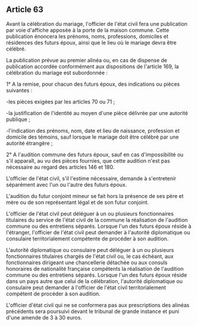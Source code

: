 Article 63
----
Avant la célébration du mariage, l'officier de l'état civil fera une publication
par voie d'affiche apposée à la porte de la maison commune. Cette publication
énoncera les prénoms, noms, professions, domiciles et résidences des futurs
époux, ainsi que le lieu où le mariage devra être célébré.

La publication prévue au premier alinéa ou, en cas de dispense de publication
accordée conformément aux dispositions de l'article 169, la célébration du
mariage est subordonnée :

1° A la remise, pour chacun des futurs époux, des indications ou pièces
suivantes :

-les pièces exigées par les articles 70 ou 71 ;

-la justification de l'identité au moyen d'une pièce délivrée par une autorité
publique ;

-l'indication des prénoms, nom, date et lieu de naissance, profession et
domicile des témoins, sauf lorsque le mariage doit être célébré par une autorité
étrangère ;

2° A l'audition commune des futurs époux, sauf en cas d'impossibilité ou s'il
apparaît, au vu des pièces fournies, que cette audition n'est pas nécessaire au
regard des articles 146 et 180.

L'officier de l'état civil, s'il l'estime nécessaire, demande à s'entretenir
séparément avec l'un ou l'autre des futurs époux.

L'audition du futur conjoint mineur se fait hors la présence de ses père et mère
ou de son représentant légal et de son futur conjoint.

L'officier de l'état civil peut déléguer à un ou plusieurs fonctionnaires
titulaires du service de l'état civil de la commune la réalisation de l'audition
commune ou des entretiens séparés. Lorsque l'un des futurs époux réside à
l'étranger, l'officier de l'état civil peut demander à l'autorité diplomatique
ou consulaire territorialement compétente de procéder à son audition.

L'autorité diplomatique ou consulaire peut déléguer à un ou plusieurs
fonctionnaires titulaires chargés de l'état civil ou, le cas échéant, aux
fonctionnaires dirigeant une chancellerie détachée ou aux consuls honoraires de
nationalité française compétents la réalisation de l'audition commune ou des
entretiens séparés. Lorsque l'un des futurs époux réside dans un pays autre que
celui de la célébration, l'autorité diplomatique ou consulaire peut demander à
l'officier de l'état civil territorialement compétent de procéder à son
audition.

L'officier d'état civil qui ne se conformera pas aux prescriptions des alinéas
précédents sera poursuivi devant le tribunal de grande instance et puni d'une
amende de 3 à 30 euros.
